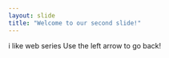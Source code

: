 ```yaml
---
layout: slide
title: "Welcome to our second slide!"
---
```

i like web series
Use the left arrow to go back!
